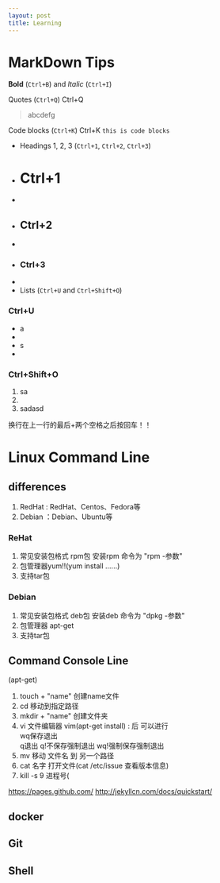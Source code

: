 ```yaml
---
layout: post
title: Learning
---
```

# MarkDown Tips #

**Bold** (`Ctrl+B`) and *Italic* (`Ctrl+I`)

Quotes (`Ctrl+Q`)
Ctrl+Q
> abcdefg

Code blocks (`Ctrl+K`)
Ctrl+K        `this is code blocks`

- Headings 1, 2, 3 (`Ctrl+1`, `Ctrl+2`, `Ctrl+3`)
- # Ctrl+1 #
- 
- ## Ctrl+2 ##
- 
- ### Ctrl+3 ###
- 
- Lists (`Ctrl+U` and `Ctrl+Shift+O`)

### Ctrl+U ###
- a
- 
- s
- 
### Ctrl+Shift+O ###
1. sa
2. 
1. sadasd

换行在上一行的最后+两个空格之后按回车！！


# Linux Command Line #

## differences ##

1. RedHat : RedHat、Centos、Fedora等
2. Debian ：Debian、Ubuntu等

### ReHat ###
1. 常见安装包格式 rpm包 安装rpm 命令为 "rpm -参数"
2. 包管理器yum!!(yum install ......)
3. 支持tar包

### Debian ###
1. 常见安装包格式 deb包 安装deb 命令为 "dpkg -参数"
2. 包管理器 apt-get
3. 支持tar包


## Command Console Line ##
(apt-get)

1. touch + "name"  创建name文件
2. cd 移动到指定路径
3. mkdir + "name" 创建文件夹
4. vi 文件编辑器 vim(apt-get install)
: 后 可以进行  
wq保存退出  
q退出 
q!不保存强制退出
wq!强制保存强制退出
1. mv 移动 文件名 到 另一个路径
2. cat 名字 打开文件(cat /etc/issue 查看版本信息)
3. kill -s 9 进程号(

https://pages.github.com/
http://jekyllcn.com/docs/quickstart/


## docker ##


## Git ##


## Shell ##
